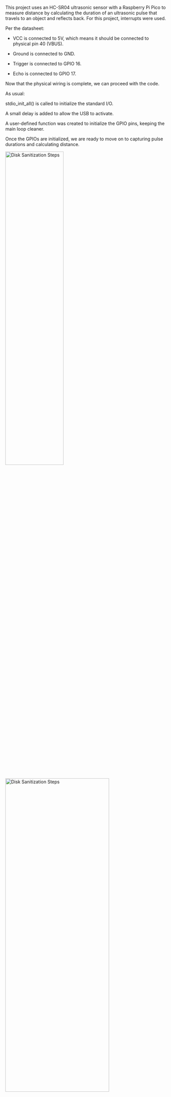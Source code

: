 This project uses an HC-SR04 ultrasonic sensor with a Raspberry Pi Pico to measure distance by calculating the duration of an ultrasonic pulse that travels to an object and reflects back. For this project, interrupts were used.

Per the datasheet:

- VCC is connected to 5V, which means it should be connected to physical pin 40 (VBUS).

- Ground is connected to GND.

- Trigger is connected to GPIO 16.

- Echo is connected to GPIO 17.

Now that the physical wiring is complete, we can proceed with the code.

As usual:

stdio_init_all() is called to initialize the standard I/O.

A small delay is added to allow the USB to activate.

A user-defined function was created to initialize the GPIO pins, keeping the main loop cleaner.

Once the GPIOs are initialized, we are ready to move on to capturing pulse durations and calculating distance.

<img src="https://github.com/user-attachments/assets/5760a91b-6b32-41b7-bb69-5b9f742e68c4" height="50%" width="60%" alt="Disk Sanitization Steps"/>


<img src="https://github.com/user-attachments/assets/db46bcb7-247b-4d4c-82ab-eeb8d76e0158" height="50%" width="80%" alt="Disk Sanitization Steps"/>

-----

Now that everything is initialized, we can start making the ultrasonic sensor work.

Per the datasheet:

- The first step is to send a 10 µs pulse to the Trigger pin to activate the sensor.

- After sending the pulse, the sensor emits an 8-cycle burst at 40 kHz from the TX pin.

- If the sound wave hits an object and reflects back, the RX pin detects the signal, and the Echo pin goes HIGH.

- The Echo pin stays HIGH for the duration that the signal travels to the object and returns.

- The time duration between the moment Echo goes HIGH and when it goes LOW again is captured. This duration is calculated as end_time - start_time.

To convert this duration into distance in inches, the pulse duration is divided by 148.

How we do this in code is simple. First, we created a user function called trigger_pulse(uint pin) which:

- Sets pin 16 to HIGH.

- Waits for 10 µs.

- Sets pin 16 back to LOW.

- Waits 20 µs (for stability before starting with the Echo pin).

To enable the interrupt, we use the following line: gpio_set_irq_enabled_with_callback(17, GPIO_IRQ_EDGE_RISE | GPIO_IRQ_EDGE_FALL, true, gpio_callback_function); 

Here’s how this function works:

- Pin 17 (Echo pin) is set to trigger the interrupt.

- The event is set to trigger on either a rising edge or a falling edge.

- The interrupt is enabled.

- When an interrupt occurs, a pointer to the callback function gpio_callback_function is called to handle the event. We use a pointer rather then directly calling it because we do not want it to go into the function immediately. we just give it the address and once the interrupt is triggered, it calls then fucntion
  
---------

<img src="https://github.com/user-attachments/assets/a959d82b-45c3-40ce-827f-681a232407f0" height="50%" width="100%" alt="Disk Sanitization Steps"/>

The gpio_callback_function is a user-defined function, but the arguments must be uint and uint32_t because the Pico SDK is hardcoded to pass the pin number and event type when an interrupt occurs.

Even though we are only using pin 17, it’s good practice to check if (gpio == 17) in case multiple pins use interrupts in future projects.

When a rising edge is detected, we store the current time in start_time, and when a falling edge occurs, we store the time in end_time. These values are captured using get_absolute_time().

Since interrupts work asynchronously, we use global variables to allow both the main loop and the interrupt to access these values. They are also marked as volatile to prevent the compiler from caching them, ensuring that the most up-to-date values are used.

The required variables are:

- start_time → Stores time when Echo goes HIGH.

- end_time → Stores time when Echo goes LOW.

- pulse_us → Holds pulse duration (end - start).

- interrupt_flag → Indicates when a measurement is ready.

<img src="https://github.com/user-attachments/assets/1c782ec6-8cbe-49d2-8fa4-d737f5a10755" height="50%" width="50%" alt="Disk Sanitization Steps"/>

After calculating pulse_us in the interrupt, the flag is set to true to notify the main loop. The main loop waits for this flag, calculates the distance by dividing pulse_us by 148 to get inches, resets the flag to false, and adds a 200 ms delay to prevent CPU overload.

------

An example will be shown where the ultrasonic sensor (USS) is placed approximately 11 inches away from the monitor. Since the sensor is being held by hand, there may be slight errors due to hand movement.

The sensor is generally accurate, but during testing, it was observed that it struggles to read distances accurately from flat surfaces, likely because of poor reflection from the TX. This issue is more noticeable when measuring against convex surfaces, where the reflected signal may not return directly to the RX, causing inconsistent results.

<img src="https://github.com/user-attachments/assets/46b8176c-c39a-4bb6-bd0c-31e9beaae13c" height="50%" width="30%" alt="Disk Sanitization Steps"/>

<img src="https://github.com/user-attachments/assets/bf90565d-c055-4e88-b519-7537c29cfc3c" height="50%" width="80%" alt="Disk Sanitization Steps"/>



